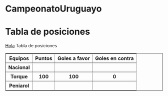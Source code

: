 # CampeonatoUruguayo

<!doctype html>
<html>
    <head>
    <title>Campeonato Uruguayo </title>
    </head>
    <body>
    <h1>Tabla de posiciones</h1>
    <u>Hola</u>
    <caption>Tabla de posiciones</caption>
    <table border ="1">
        <thead>
            <tr>
                <th>Equipos</th>
                <th>Puntos </th>
                <th>Goles a favor</th>
                <th>Goles en contra</th>
            </tr>
        </thead>
        <tbody>
                    <tr>
                <th>Nacional</th>
                <th></th>
                <th></th>
                <th></th>
            </tr>
                    <tr>
                <th>Torque</th>
                <th>100</th>
                <th>100</th>
                <th>0</th>
            </tr>
                        </tr>
                    <tr>
                <th>Peniarol</th>
                <th></th>
                <th></th>
                <th></th>
            </tr>
       </tbody>
    </table>   
    </body>
</html>
